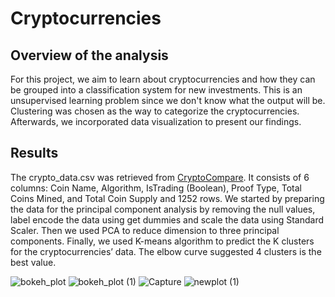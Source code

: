 # Cryptocurrencies

## Overview of the analysis
 
For this project, we aim to learn about cryptocurrencies and how they can be grouped into a classification system for new investments. This is an unsupervised learning problem since we don't know what the output will be. Clustering was chosen as the way to categorize the cryptocurrencies. Afterwards, we incorporated data visualization to present our findings.

## Results

The crypto_data.csv was retrieved from [CryptoCompare](https://min-api.cryptocompare.com/data/all/coinlist). It consists of 6 columns: 	Coin Name,	Algorithm,	IsTrading (Boolean),	Proof Type,	Total Coins Mined, and	Total Coin Supply and 1252 rows. We started by preparing the data for the principal component analysis by removing the null values, label encode the data using get dummies and scale the data using Standard Scaler. Then we used PCA to reduce dimension to three principal components. Finally, we used K-means algorithm to predict the K clusters for the cryptocurrencies’ data. The elbow curve suggested 4 clusters  is the best value. 

![bokeh_plot](https://user-images.githubusercontent.com/66279829/173300310-b3467ab4-8c58-4c0d-aaf3-463e693f1c37.png)
![bokeh_plot (1)](https://user-images.githubusercontent.com/66279829/173300345-a8466924-3d17-4725-8ce0-a3f57a252aa1.png)
![Capture](https://user-images.githubusercontent.com/66279829/173302033-96c25332-e8eb-4830-b259-6264506a1949.PNG)
![newplot (1)](https://user-images.githubusercontent.com/66279829/173300364-ce515375-0691-4370-bd72-0e60bc7db4d1.png)


